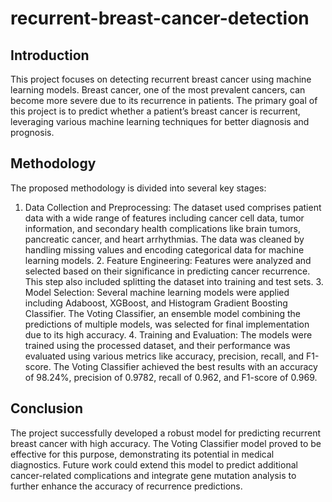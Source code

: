 # recurrent-breast-cancer-detection

## Introduction

This project focuses on detecting recurrent breast cancer using machine learning models. Breast cancer, one of the most prevalent cancers, can become more severe due to its recurrence in patients. The primary goal of this project is to predict whether a patient’s breast cancer is recurrent, leveraging various machine learning techniques for better diagnosis and prognosis.

## Methodology

The proposed methodology is divided into several key stages:

1.	Data Collection and Preprocessing: The dataset used comprises patient data with a wide range of features including cancer cell data, tumor information, and secondary health complications like brain tumors, pancreatic cancer, and heart arrhythmias. The data was cleaned by handling missing values and encoding categorical data for machine learning models.
	2.	Feature Engineering: Features were analyzed and selected based on their significance in predicting cancer recurrence. This step also included splitting the dataset into training and test sets.
	3.	Model Selection: Several machine learning models were applied including Adaboost, XGBoost, and Histogram Gradient Boosting Classifier. The Voting Classifier, an ensemble model combining the predictions of multiple models, was selected for final implementation due to its high accuracy.
	4.	Training and Evaluation: The models were trained using the processed dataset, and their performance was evaluated using various metrics like accuracy, precision, recall, and F1-score. The Voting Classifier achieved the best results with an accuracy of 98.24%, precision of 0.9782, recall of 0.962, and F1-score of 0.969.

## Conclusion

The project successfully developed a robust model for predicting recurrent breast cancer with high accuracy. The Voting Classifier model proved to be effective for this purpose, demonstrating its potential in medical diagnostics. Future work could extend this model to predict additional cancer-related complications and integrate gene mutation analysis to further enhance the accuracy of recurrence predictions.
